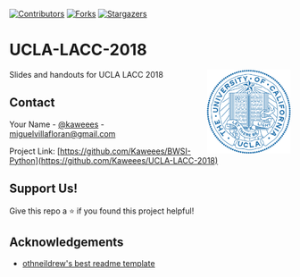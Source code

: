 [![Contributors][contributors-shield]][contributors-url]
[![Forks][forks-shield]][forks-url]
[![Stargazers][stars-shield]][stars-url]

# UCLA-LACC-2018

[<img src="assets/img/ucla-logo.png" align="right" width="150">](https://github.com/Kaweees/UCLA-LACC-2018)

Slides and handouts for UCLA LACC 2018

<!-- CONTACT -->
## Contact

Your Name - [@kaweees](https://twitter.com/kaweees1) - miguelvillafloran@gmail.com

Project Link: [https://github.com/Kaweees/BWSI-Python](https://github.com/Kaweees/UCLA-LACC-2018)

## Support Us!
Give this repo a ⭐️ if you found this project helpful!

## Acknowledgements

-   [othneildrew's best readme template](https://github.com/othneildrew/Best-README-Template)

[contributors-shield]: https://img.shields.io/github/contributors/Kaweees/UCLA-LACC-2018.svg?style=for-the-badge
[contributors-url]: https://github.com/Kaweees/UCLA-LACC-2018/graphs/contributors
[forks-shield]: https://img.shields.io/github/forks/Kaweees/UCLA-LACC-2018.svg?style=for-the-badge
[forks-url]: https://github.com/Kaweees/UCLA-LACC-2018/network/members
[stars-shield]: https://img.shields.io/github/stars/Kaweees/UCLA-LACC-2018.svg?style=for-the-badge
[stars-url]: https://github.com/Kaweees/UCLA-LACC-2018/stargazers
